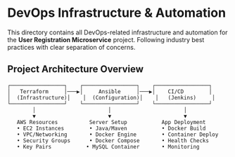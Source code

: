 # DevOps Infrastructure & Automation

This directory contains all DevOps-related infrastructure and automation for the **User Registration Microservice** project. Following industry best practices with clear separation of concerns.

## Project Architecture Overview

```
┌─────────────────┐    ┌─────────────────┐    ┌─────────────────┐
│   Terraform     │───▶│     Ansible     │───▶│    CI/CD        │
│  (Infrastructure)│    │  (Configuration)│    │   (Jenkins)     │
└─────────────────┘    └─────────────────┘    └─────────────────┘
        │                       │                       │
        ▼                       ▼                       ▼
   AWS Resources          Server Setup           App Deployment
   • EC2 Instances        • Java/Maven           • Docker Build
   • VPC/Networking       • Docker Engine        • Container Deploy
   • Security Groups      • Docker Compose       • Health Checks
   • Key Pairs           • MySQL Container       • Monitoring
```
